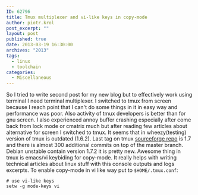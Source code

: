 ```yaml
---
ID: 62796
title: Tmux multiplexer and vi-like keys in copy-mode
author: piotr.krol
post_excerpt: ""
layout: post
published: true
date: 2013-03-19 16:30:00
archives: "2013"
tags:
  - linux
  - toolchain
categories:
  - Miscellaneous
---
```

So I tried to write second post for my new blog but to effectively work using
terminal I need terminal multiplexer. I switched to tmux from screen because I
reach point that I can't do some things in it in easy way and performance was
poor. Also activity of tmux developers is better than for gnu screen. I also
experienced annoy buffer crashing especially after come back from lock mode or
cmatrix much but after reading few articles about alternative for screen I
switched to tmux. It seems that in wheezy(testing) version of tmux is outdated
(1.6.2). Last tag on tmux [sourceforge repo][1] is 1.7 and there is almost 300
additional commits on top of the master branch. Debian unstable contain version
1.7.2 it is pretty new. Awesome thing in tmux is emacs/vi keybiding for
copy-mode. It really helps with writing technical articles about linux stuff
with this console outputs and logs excerpts. To enable copy-mode in vi like way
put to `$HOME/.tmux.conf`:

<pre><code class="bash"># use vi-like keys
setw -g mode-keys vi
</code></pre>

 [1]: http://sourceforge.net/p/tmux/tmux-code/?source=navbar

